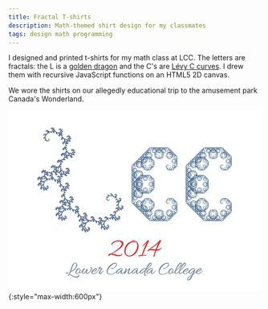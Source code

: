 ```yaml
---
title: Fractal T-shirts
description: Math-themed shirt design for my classmates
tags: design math programming
---
```


I designed and printed t-shirts for my math class at LCC. The letters are fractals: the L is a [golden dragon](http://en.wikipedia.org/wiki/Dragon_curve) and the C's are [Lévy C curves](http://en.wikipedia.org/wiki/L%C3%A9vy_C_curve). I drew them with recursive JavaScript functions on an HTML5 2D canvas.

We wore the shirts on our allegedly educational trip to the amusement park Canada's Wonderland.

![Fractal T-shirt design](/img/fractal-tshirts/shirt.jpg){:style="max-width:600px"}